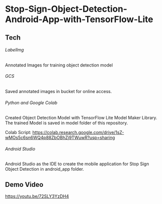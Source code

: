 # Stop-Sign-Object-Detection-Android-App-with-TensorFlow-Lite

## Tech

###### LabelImg

Annotated Images for training object detection model


###### GCS

Saved annotated images in bucket for online access.


###### Python and Google Colab

Created Object Detection Model with TensorFlow Lite Model Maker Library. The trained Model is saved in model folder of this repository.

Colab Script: https://colab.research.google.com/drive/1sZ-wMOs5c6sn6WQ4p88ZbOBhZj9TWuwR?usp=sharing


###### Android Studio

Android Studio as the IDE to create the mobile application for Stop Sign Object Detection in android_app folder.




## Demo Video

https://youtu.be/72SLY3YzDH4
